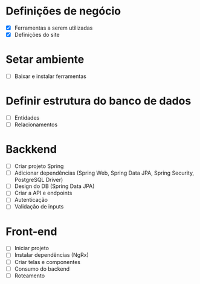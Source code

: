 # Definições de negócio
- [x] Ferramentas a serem utilizadas
- [x] Definições do site

# Setar ambiente
- [ ] Baixar e instalar ferramentas

# Definir estrutura do banco de dados
- [ ] Entidades
- [ ] Relacionamentos

# Backkend
- [ ] Criar projeto Spring
- [ ] Adicionar dependências (Spring Web, Spring Data JPA, Spring Security, PostgreSQL Driver)
- [ ] Design do DB (Spring Data JPA)
- [ ] Criar a API e endpoints
- [ ] Autenticação
- [ ] Validação de inputs

# Front-end
- [ ] Iniciar projeto
- [ ] Instalar dependências (NgRx)
- [ ] Criar telas e componentes
- [ ] Consumo do backend
- [ ] Roteamento